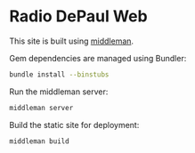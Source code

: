 # Radio DePaul Web

This site is built using [middleman](http://middlemanapp.com/).

Gem dependencies are managed using Bundler:

```bash
bundle install --binstubs
```

Run the middleman server:

```bash
middleman server
```

Build the static site for deployment:

```bash
middleman build
```
